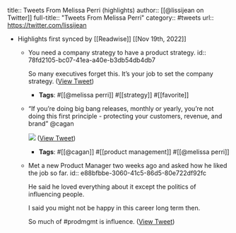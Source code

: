 title:: Tweets From Melissa Perri (highlights)
author:: [[@lissijean on Twitter]]
full-title:: "Tweets From Melissa Perri"
category:: #tweets
url:: https://twitter.com/lissijean

- Highlights first synced by [[Readwise]] [[Nov 19th, 2022]]
	- You need a company strategy to have a product strategy.
	  id:: 78fd2105-bc07-41ea-a40e-b3db54db4db7
	  
	  So many executives forget this. It’s your job to set the company strategy. ([View Tweet](https://twitter.com/lissijean/status/1415766908255748097))
		- **Tags**: #[[@melissa perri]] #[[strategy]] #[[favorite]]
	- “If you’re doing big bang releases, monthly or yearly, you’re not doing this first principle - protecting your customers, revenue, and brand” @cagan 
	  
	  ![](https://pbs.twimg.com/media/Ffk61SXWYAAkRUk.jpg) ([View Tweet](https://twitter.com/lissijean/status/1583361436423553024))
		- **Tags**: #[[@cagan]] #[[product management]] #[[@melissa perri]]
	- Met a new Product Manager two weeks ago and asked how he liked the job so far.
	  id:: e88bfbbe-3060-41c5-86d5-80e722df92fc
	  
	  He said he loved everything about it except the politics of influencing people.
	  
	  I said you might not be happy in this career long term then. 
	  
	  So much of #prodmgmt is influence. ([View Tweet](https://twitter.com/lissijean/status/1091735685848068096))